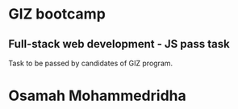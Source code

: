# GIZ bootcamp
## Full-stack web development - JS pass task
Task to be passed by candidates of GIZ program.

# Osamah Mohammedridha
